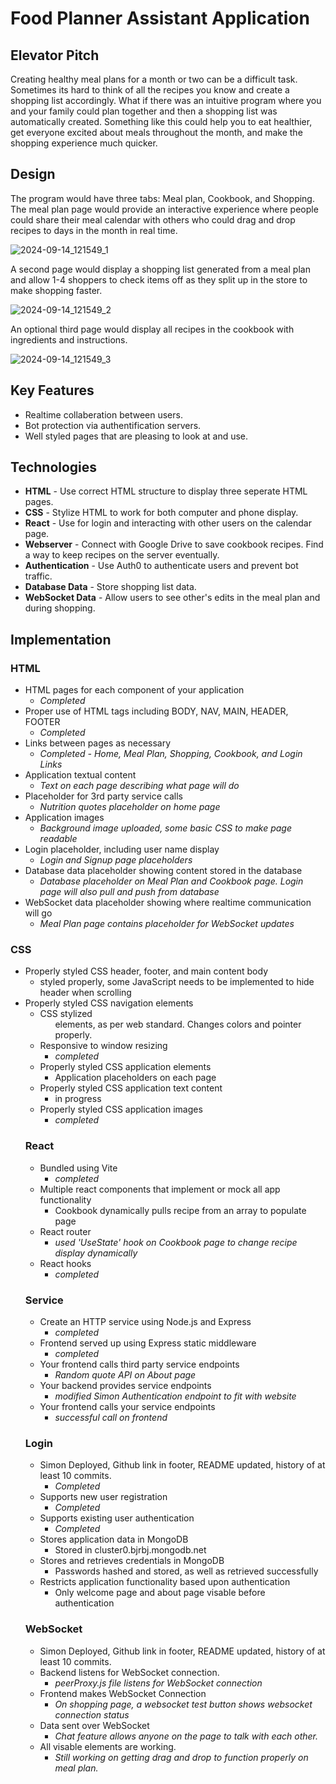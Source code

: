# Food Planner Assistant Application
## Elevator Pitch
Creating healthy meal plans for a month or two can be a difficult task. Sometimes its hard to think of all the recipes you know and create a shopping list accordingly. What if there was an intuitive program where you and your family could plan together and then a shopping list was automatically created. Something like this could help you to eat healthier, get everyone excited about meals throughout the month, and make the shopping experience much quicker. 

## Design
The program would have three tabs: Meal plan, Cookbook, and Shopping. The meal plan page would provide an interactive experience where people could share their meal calendar with others who could drag and drop recipes to days in the month in real time. 

![2024-09-14_121549_1](https://github.com/user-attachments/assets/ed0a8729-2f9d-4ecb-a44f-5516aa7dbc04)

A second page would display a shopping list generated from a meal plan and allow 1-4 shoppers to check items off as they split up in the store to make shopping faster.

![2024-09-14_121549_2](https://github.com/user-attachments/assets/a814d97d-d066-4d6e-8f57-3489ff10c5f1)

An optional third page would display all recipes in the cookbook with ingredients and instructions.

![2024-09-14_121549_3](https://github.com/user-attachments/assets/9cadd08d-15f6-4a4f-9660-c9788155ac3b)

## Key Features
- Realtime collaberation between users.
- Bot protection via authentification servers.
- Well styled pages that are pleasing to look at and use.

## Technologies

- **HTML** - Use correct HTML structure to display three seperate HTML pages.
- **CSS** - Stylize HTML to work for both computer and phone display.
- **React** - Use for login and interacting with other users on the calendar page.
- **Webserver** - Connect with Google Drive to save cookbook recipes. Find a way to keep recipes on the server eventually. 
- **Authentication** - Use Auth0 to authenticate users and prevent bot traffic.
- **Database Data** - Store shopping list data.
- **WebSocket Data** - Allow users to see other's edits in the meal plan and during shopping.


## Implementation 
### HTML
- HTML pages for each component of your application
  - *Completed*
- Proper use of HTML tags including BODY, NAV, MAIN, HEADER, FOOTER
  - *Completed*
- Links between pages as necessary
  - *Completed - Home, Meal Plan, Shopping, Cookbook, and Login Links*
- Application textual content
  - *Text on each page describing what page will do*
- Placeholder for 3rd party service calls
  - *Nutrition quotes placeholder on home page*
- Application images
  - *Background image uploaded, some basic CSS to make page readable*
- Login placeholder, including user name display
  - *Login and Signup page placeholders*
- Database data placeholder showing content stored in the database
  - *Database placeholder on Meal Plan and Cookbook page. Login page will also pull and push from database*
- WebSocket data placeholder showing where realtime communication will go
  - *Meal Plan page contains placeholder for WebSocket updates*
 
### CSS

- Properly styled CSS header, footer, and main content body
  - styled properly, some JavaScript needs to be implemented to hide header when scrolling
- Properly styled CSS navigation elements
  - CSS stylized <ul> elements, as per web standard. Changes colors and pointer properly.
- Responsive to window resizing
  - *completed*
- Properly styled CSS application elements
  - Application placeholders on each page
- Properly styled CSS application text content
  - in progress
- Properly styled CSS application images
  - *completed*

### React

- Bundled using Vite
  - *completed*
- Multiple react components that implement or mock all app functionality
  - Cookbook dynamically pulls recipe from an array to populate page
- React router
  - *used 'UseState' hook on Cookbook page to change recipe display dynamically* 
- React hooks
  - *completed*

### Service
- Create an HTTP service using Node.js and Express
  - *completed*
- Frontend served up using Express static middleware
  - *completed*
- Your frontend calls third party service endpoints
  - *Random quote API on About page*
- Your backend provides service endpoints
  - *modified Simon Authentication endpoint to fit with website*
- Your frontend calls your service endpoints
  - *successful call on frontend*


### Login
- Simon Deployed, Github link in footer, README updated, history of at least 10 commits.
  - *Completed*
- Supports new user registration
  - *Completed*
- Supports existing user authentication
  - *Completed*
- Stores application data in MongoDB
  - Stored in cluster0.bjrbj.mongodb.net
- Stores and retrieves credentials in MongoDB
  - Passwords hashed and stored, as well as retrieved successfully
- Restricts application functionality based upon authentication
  - Only welcome page and about page visable before authentication

### WebSocket
- Simon Deployed, Github link in footer, README updated, history of at least 10 commits.
- Backend listens for WebSocket connection.
  - *peerProxy.js file listens for WebSocket connection*
- Frontend makes WebSocket Connection
  - *On shopping page, a websocket test button shows websocket connection status*
- Data sent over WebSocket
  - *Chat feature allows anyone on the page to talk with each other.*
- All visable elements are working.
  - *Still working on getting drag and drop to function properly on meal plan.*